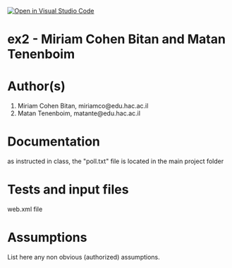 [![Open in Visual Studio Code](https://classroom.github.com/assets/open-in-vscode-f059dc9a6f8d3a56e377f745f24479a46679e63a5d9fe6f495e02850cd0d8118.svg)](https://classroom.github.com/online_ide?assignment_repo_id=7370503&assignment_repo_type=AssignmentRepo)
# ex2 - Miriam Cohen Bitan and Matan Tenenboim
<h1>Author(s)</h1>
<ol>
<li>Miriam Cohen Bitan, miriamco@edu.hac.ac.il</li>
<li>Matan Tenenboim, matante@edu.hac.ac.il</li>
</ol>

<h1>Documentation</h1>
<p>as instructed in class, the "poll.txt" file is located in the main project folder</p>
<h1>Tests and input files</h1>
<p>
web.xml file 
</p>
<h1>Assumptions</h1>
<p>
List here any non obvious (authorized) assumptions.
</p>
